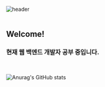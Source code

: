 ![header](https://capsule-render.vercel.app/api?type=Cylinder&color=FAB0AF&height=300&section=header&%20render&fontSize=50&text=Hyerin%20Jeon%20%28WiseJade%29&fontColor=FBF4F2&animation=fadeIn)
<br />
<br />
## Welcome!
### 현재 웹 백엔드 개발자 공부 중입니다.
</br>

![Anurag's GitHub stats](https://github-readme-stats.vercel.app/api?username=WiseJade&theme=panda)



<!--
**WiseJade/WiseJade** is a ✨ _special_ ✨ repository because its `README.md` (this file) appears on your GitHub profile.

Here are some ideas to get you started:

- 🔭 I’m currently working on ...
- 🌱 I’m currently learning ...
- 👯 I’m looking to collaborate on ...
- 🤔 I’m looking for help with ...
- 💬 Ask me about ...
- 📫 How to reach me: ...
- 😄 Pronouns: ...
- ⚡ Fun fact: ...
-->
